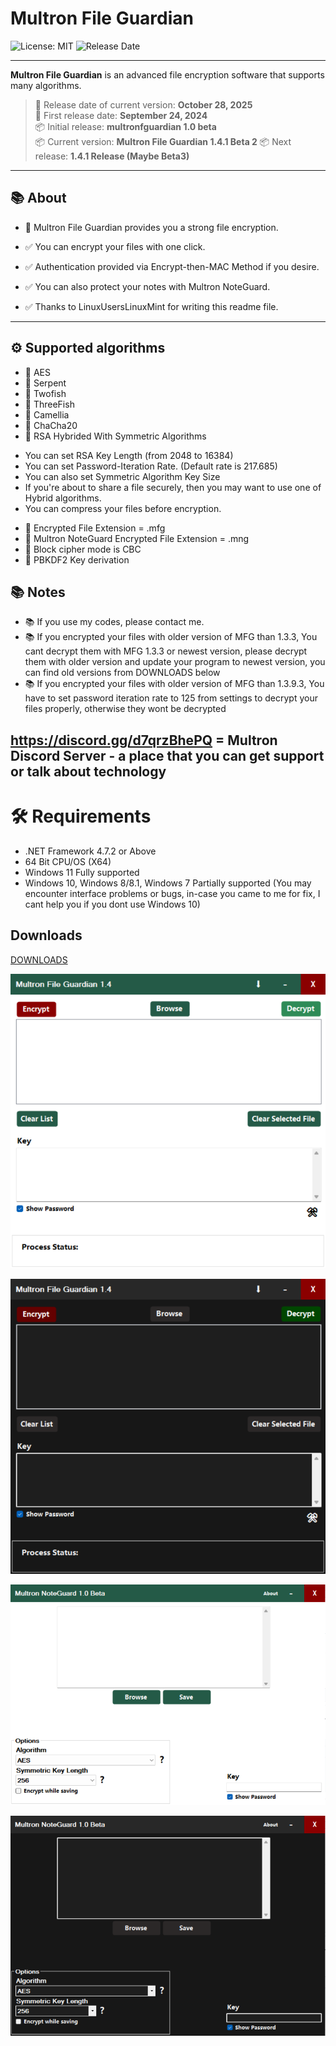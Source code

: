 # Multron File Guardian

![License: MIT](https://img.shields.io/badge/License-MIT-blue.svg)
![Release Date](https://img.shields.io/badge/Release%20Date-2025--10--28-seagreen)

---

**Multron File Guardian** is an advanced file encryption software that supports many algorithms.
> 📅 Release date of current version: **October 28, 2025**   
> 📅 First release date: **September 24, 2024**   
> 📦 Initial release: **multronfguardian 1.0 beta**   
> 📦 Current version: **Multron File Guardian 1.4.1 Beta 2**
> 📦 Next release: **1.4.1 Release (Maybe Beta3)**

---

## 📚 About
 
- 🔐 Multron File Guardian provides you a strong file encryption.
- ✅ You can encrypt your files with one click.
- ✅ Authentication provided via Encrypt-then-MAC Method if you desire.
- ✅ You can also protect your notes with Multron NoteGuard.

- ✅ Thanks to LinuxUsersLinuxMint for writing this readme file.

---

## ⚙️ Supported algorithms

- 🔐 AES
- 🔐 Serpent
- 🔐 Twofish
- 🔐 ThreeFish
- 🔐 Camellia
- 🔐 ChaCha20
- 🔐 RSA Hybrided With Symmetric Algorithms

* You can set RSA Key Length (from 2048 to 16384)
* You can set Password-Iteration Rate. (Default rate is 217.685)
* You can also set Symmetric Algorithm Key Size
* If you're about to share a file securely, then you may want to use one of Hybrid algorithms.
* You can compress your files before encryption.
- 🔐 Encrypted File Extension = .mfg
- 🔐 Multron NoteGuard Encrypted File Extension = .mng
- 🔐 Block cipher mode is CBC
- 🔐 PBKDF2 Key derivation
## 📚 Notes

- 📚 If you use my codes, please contact me.
- 📚 If you encrypted your files with older version of MFG than 1.3.3, You cant decrypt them with MFG 1.3.3 or newest version, please decrypt them with older version and update your program to newest version, you can find old versions from DOWNLOADS below
- 📚 If you encrypted your files with older version of MFG than 1.3.9.3, You have to set password iteration rate to 125 from settings to decrypt your files properly, otherwise they wont be decrypted

##  https://discord.gg/d7qrzBhePQ  =   Multron Discord Server - a place that you can get support or talk about technology


# 🛠️ Requirements
- .NET Framework 4.7.2 or Above
- 64 Bit CPU/OS (X64)
- Windows 11 Fully supported
- Windows 10, Windows 8/8.1, Windows 7 Partially supported (You may encounter interface problems or bugs, in-case you came to me for fix, I cant help you if you dont use Windows 10)


## Downloads

[DOWNLOADS](https://github.com/drwellss/MultronFguardian/releases)

![alt text](https://github.com/drwellss/MultronFguardian/blob/mfg1.4_r/mfguard.png?raw=true)

![alt text](https://github.com/drwellss/MultronFguardian/blob/mfg1.4_r/mfgdark.png?raw=true)



![alt text](https://github.com/drwellss/MultronFguardian/blob/mfg141b/mnguard.png?raw=true)

![alt text](https://github.com/drwellss/MultronFguardian/blob/mfg141b/mngdark.png?raw=true)
